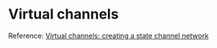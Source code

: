 # Virtual channels



Reference: [Virtual channels: creating a state channel network](https://blog.statechannels.org/virtual-channels/)

